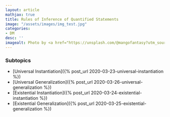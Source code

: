 ```yaml
---
layout: article
mathjax: true
title: Rules of Inference of Quantified Statements
image: "/assets/images/img_test.jpg"
categories:
- DM
desc: '' 
imagealt: Photo by <a href="https://unsplash.com/@mangofantasy?utm_source=unsplash&utm_medium=referral&utm_content=creditCopyText">Tim Johnson</a> on <a href="https://unsplash.com/s/photos/logic?utm_source=unsplash&utm_medium=referral&utm_content=creditCopyText">Unsplash</a>
---
```


### Subtopics
- [Universal Instantiation]({% post_url 2020-03-23-universal-instantiation %})
- [Universal Generalization]({% post_url 2020-03-26-universal-generalization %})
- [Existential Instantiation]({% post_url 2020-03-24-existential-instantiation %})
- [Existential Generalization]({% post_url 2020-03-25-existential-generalization %})